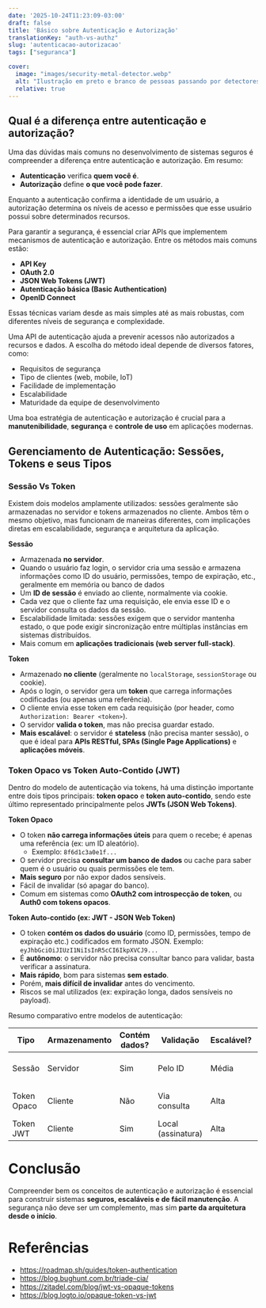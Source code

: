 ```yaml
---
date: '2025-10-24T11:23:09-03:00'
draft: false
title: 'Básico sobre Autenticação e Autorização'
translationKey: "auth-vs-authz"
slug: 'autenticacao-autorizacao'
tags: ["seguranca"]

cover:
  image: "images/security-metal-detector.webp"  
  alt: "Ilustração em preto e branco de pessoas passando por detectores de metal, simbolizando autenticação"
  relative: true
---
```




## **Qual é a diferença entre autenticação e autorização?**

Uma das dúvidas mais comuns no desenvolvimento de sistemas seguros é compreender a diferença entre autenticação e autorização. Em resumo:

- **Autenticação** verifica **quem você é**.
- **Autorização** define **o que você pode fazer**.

Enquanto a autenticação confirma a identidade de um usuário, a autorização determina os níveis de acesso e permissões que esse usuário possui sobre determinados recursos.

Para garantir a segurança, é essencial criar APIs que implementem mecanismos de autenticação e autorização. Entre os métodos mais comuns estão:

- **API Key**
- **OAuth 2.0**
- **JSON Web Tokens (JWT)**
- **Autenticação básica (Basic Authentication)**
- **OpenID Connect**

Essas técnicas variam desde as mais simples até as mais robustas, com diferentes níveis de segurança e complexidade.

Uma API de autenticação ajuda a prevenir acessos não autorizados a recursos e dados. A escolha do método ideal depende de diversos fatores, como:

- Requisitos de segurança
- Tipo de clientes (web, mobile, IoT)
- Facilidade de implementação
- Escalabilidade
- Maturidade da equipe de desenvolvimento

Uma boa estratégia de autenticação e autorização é crucial para a **manutenibilidade**, **segurança** e **controle de uso** em aplicações modernas.

## Gerenciamento de Autenticação: Sessões, Tokens e seus Tipos

### Sessão Vs Token

Existem dois modelos amplamente utilizados:  sessões geralmente são armazenadas no servidor e tokens armazenados no cliente. Ambos têm o mesmo objetivo, mas funcionam de maneiras diferentes, com implicações diretas em escalabilidade, segurança e arquitetura da aplicação.

**Sessão**

- Armazenada **no servidor**.
- Quando o usuário faz login, o servidor cria uma sessão e armazena informações como ID do usuário, permissões, tempo de expiração, etc., geralmente em memória ou banco de dados
- Um **ID de sessão** é enviado ao cliente, normalmente via cookie.
- Cada vez que o cliente faz uma requisição, ele envia esse ID e o servidor consulta os dados da sessão.
- Escalabilidade limitada: sessões exigem que o servidor mantenha estado, o que pode exigir sincronização entre múltiplas instâncias em sistemas distribuídos.
- Mais comum em **aplicações tradicionais (web server full-stack)**.

**Token**

- Armazenado **no cliente** (geralmente no `localStorage`, `sessionStorage` ou cookie).
- Após o login, o servidor gera um **token** que carrega informações codificadas (ou apenas uma referência).
- O cliente envia esse token em cada requisição (por header, como `Authorization: Bearer <token>`).
- O servidor **valida o token**, mas não precisa guardar estado.
- **Mais escalável**: o servidor é **stateless** (não precisa manter sessão), o que é ideal para **APIs RESTful, SPAs (Single Page Applications)** e **aplicações móveis**.

### Token Opaco vs Token Auto-Contido (JWT)

Dentro do modelo de autenticação via tokens, há uma distinção importante entre dois tipos principais: **token opaco** e **token auto-contido**, sendo este último representado principalmente pelos **JWTs (JSON Web Tokens)**.

**Token Opaco**
- O token **não carrega informações úteis** para quem o recebe; é apenas uma referência (ex: um ID aleatório).
	- Exemplo: `8f6d1c3a0e1f...`
- O servidor precisa **consultar um banco de dados** ou cache para saber quem é o usuário ou quais permissões ele tem.
- **Mais seguro** por não expor dados sensíveis.
- Fácil de invalidar (só apagar do banco).
- Comum em sistemas como **OAuth2 com introspecção de token**, ou **Auth0 com tokens opacos**.

**Token Auto-contido (ex: JWT - JSON Web Token)**

- O token **contém os dados do usuário** (como ID, permissões, tempo de expiração etc.) codificados em formato JSON.
	Exemplo: `eyJhbGciOiJIUzI1NiIsInR5cCI6IkpXVCJ9...`
- É **autônomo**: o servidor não precisa consultar banco para validar, basta verificar a assinatura.
- **Mais rápido**, bom para sistemas **sem estado**.
- Porém, **mais difícil de invalidar** antes do vencimento.
- Riscos se mal utilizados (ex: expiração longa, dados sensíveis no payload).

Resumo comparativo entre modelos de autenticação:

| Tipo        | Armazenamento | Contém dados? | Validação          | Escalável? | Segurança                 |
| ----------- | ------------- | ------------- | ------------------ | ---------- | ------------------------- |
| Sessão      | Servidor      | Sim           | Pelo ID            | Média      | Alta (dados no server)    |
| Token Opaco | Cliente       | Não           | Via consulta       | Alta       | Alta (sem dados visíveis) |
| Token JWT   | Cliente       | Sim           | Local (assinatura) | Alta       | Boa (com cuidados)        |

# Conclusão

Compreender bem os conceitos de autenticação e autorização é essencial para construir sistemas **seguros, escaláveis e de fácil manutenção**.
A segurança não deve ser um complemento, mas sim **parte da arquitetura desde o início**.

# Referências

- https://roadmap.sh/guides/token-authentication
- https://blog.bughunt.com.br/triade-cia/
- https://zitadel.com/blog/jwt-vs-opaque-tokens
- https://blog.logto.io/opaque-token-vs-jwt
